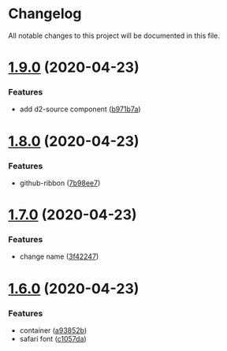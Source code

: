 # Changelog

All notable changes to this project will be documented in this file.

# [1.9.0](https://github.com/d2-projects/storybook-vue/compare/v1.8.0...v1.9.0) (2020-04-23)


### Features

* add d2-source component ([b971b7a](https://github.com/d2-projects/storybook-vue/commit/b971b7abd75c58a53240dd95f09159f8976ce0c2))

# [1.8.0](https://github.com/d2-projects/storybook-vue/compare/v1.7.0...v1.8.0) (2020-04-23)


### Features

* github-ribbon ([7b98ee7](https://github.com/d2-projects/storybook-vue/commit/7b98ee74f404c8cecceaf81c4b6172d7b74b453b))

# [1.7.0](https://github.com/d2-projects/storybook-vue/compare/v1.6.0...v1.7.0) (2020-04-23)


### Features

* change name ([3f42247](https://github.com/d2-projects/storybook-vue/commit/3f422477c0991ef727ea7f1df2e0aaeacad7b467))

# [1.6.0](https://github.com/d2-projects/template-vue/compare/v1.5.0...v1.6.0) (2020-04-23)


### Features

* container ([a93852b](https://github.com/d2-projects/template-vue/commit/a93852bea9735813110ef001aae28fb6c82d7796))
* safari font ([c1057da](https://github.com/d2-projects/template-vue/commit/c1057da6284d59c89e3c6fd7c54e3e80a83b5c71))
